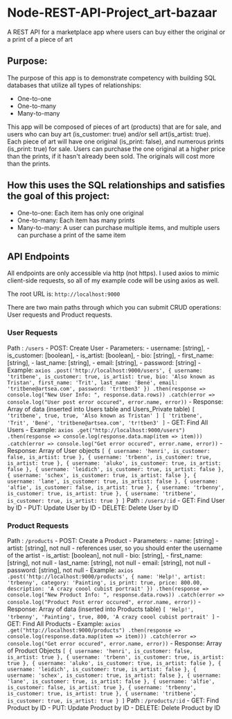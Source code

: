 # Node-REST-API-Project_art-bazaar
A REST API for a marketplace app where users can buy either the original or a print of a piece of art

## Purpose:
The purpose of this app is to demonstrate competency with building SQL databases that utilize all types of relationships:

- One-to-one
- One-to-many
- Many-to-many

This app will be composed of pieces of art (products) that are for sale, and users who can buy art (is_customer: true) and/or sell art(is_artist: true). Each piece of art will have one original (is_print: false), and numerous prints (is_print: true) for sale. Users can purchase the one original at a higher price than the prints, if it hasn't already been sold. The originals will cost more than the prints.

## How this uses the SQL relationships and satisfies the goal of this project:

- One-to-one: Each item has only one original
- One-to-many: Each item has many prints
- Many-to-many: A user can purchase multiple items, and multiple users can purchase a print of the same item

## API Endpoints

All endpoints are only accessible via http (not https). I used axios to mimic client-side requests, so all of my example code will be using axios as well.

The root URL is: `http://localhost:9000`

There are two main paths through which you can submit CRUD operations: User requests and Product requests.

### User Requests

Path
	: `/users`
	- POST: Create User
		- Parameters:
			- username: [string],
	        - is_customer: [boolean],
	        - is_artist: [boolean],
	        - bio: [string],
	        - first_name: [string],
	        - last_name: [string],
	        - email: [string],
	        - password: [string]
	    - Example:
	    	```
		    axios
			    .post('http://localhost:9000/users', {
			        username: 'tritbene',
			        is_customer: true,
			        is_artist: true,
			        bio: 'Also known as Tristan',
			        first_name: 'Trit',
			        last_name: 'Bené',
			        email: 'tritbene@artsea.com',
			        password: 'tr!tben3'
		    })
		    .then(response => console.log("New User Info: ", response.data.rows))
		    .catch(error => console.log("User post error occured", error.name, error))
		    ```
		 - Response: Array of data (inserted into Users table and Users_Private table)
		 	```
			[ 'tritbene', true, true, 'Also known as Tristan' ]
			[ 'tritbene', 'Trit', 'Bené', 'tritbene@artsea.com', 'tr!tben3' ]
			```
	- GET: Find All Users
	    - Example:
	    	```
	    	axios
				.get("http://localhost:9000/users")
				.then(response => console.log(response.data.map(item => item)))
				.catch(error => console.log("Get error occured", error.name, error))
		    ```
		 - Response: Array of User objects
		 	```
			[ { username: 'henri', is_customer: false, is_artist: true },
			  { username: 'trbenn', is_customer: true, is_artist: true },
			  { username: 'aluko', is_customer: true, is_artist: false },
			  { username: 'leidich', is_customer: true, is_artist: false },
			  { username: 'schex', is_customer: true, is_artist: false },
			  { username: 'lane', is_customer: true, is_artist: false },
			  { username: 'alfie', is_customer: false, is_artist: true },
			  { username: 'trbenny', is_customer: true, is_artist: true },
			  { username: 'tritbene', is_customer: true, is_artist: true } ]
			```
Path
	: `/users/:id`
	- GET: Find User by ID
	- PUT: Update User by ID
	- DELETE: Delete User by ID
		 	

### Product Requests

Path
	: `/products`
	- POST: Create a Product
		- Parameters:
			- name: [string]
	        - artist: [string], not null
	        	- references user, so you should enter the username of the artist
	        - is_artist: [boolean], not null
	        - bio: [string],
	        - first_name: [string], not null
	        - last_name: [string], not null
	        - email: [string], not null
	        - password: [string], not null
	    - Example:
	    	```
			axios
			.post('http://localhost:9000/products', {
				name: 'Help!',
				artist: 'trbenny',
				category: 'Painting',
				is_print: true,
				price: 800.00,
				description: 'A crazy coool cubist portrait'
			})
			.then(response => console.log("New Product Info: ", response.data.rows))
			.catch(error => console.log("Product Post error occured", error.name, error))
		    ```
		- Response: Array of data (inserted into Products table)
			```
		 	[ 'Help!',
  			'trbenny',
  			'Painting',
  			true,
  			800,
  			'A crazy coool cubist portrait' ]
  			```
  	- GET: Find All Products
  		- Example:
  			```
  			axios
    			.get("http://localhost:9000/products")
    			.then(response => console.log(response.data.map(item => item)))
    			.catch(error => console.log("Get error occured", error.name, error))
  			```
  		- Response: Array of Product Objects
  			```
			[ { username: 'henri', is_customer: false, is_artist: true },
			  { username: 'trbenn', is_customer: true, is_artist: true },
			  { username: 'aluko', is_customer: true, is_artist: false },
			  { username: 'leidich', is_customer: true, is_artist: false },
			  { username: 'schex', is_customer: true, is_artist: false },
			  { username: 'lane', is_customer: true, is_artist: false },
			  { username: 'alfie', is_customer: false, is_artist: true },
			  { username: 'trbenny', is_customer: true, is_artist: true },
			  { username: 'tritbene', is_customer: true, is_artist: true } ]
  			```
 Path
	: `/products/:id`
	- GET: Find Product by ID
	- PUT: Update Product by ID
	- DELETE: Delete Product by ID




